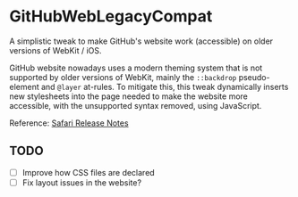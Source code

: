 # GitHubWebLegacyCompat

A simplistic tweak to make GitHub's website work (accessible) on older versions of WebKit / iOS.

GitHub website nowadays uses a modern theming system that is not supported by older versions of WebKit, mainly the `::backdrop` pseudo-element and `@layer` at-rules. To mitigate this, this tweak dynamically inserts new stylesheets into the page needed to make the website more accessible, with the unsupported syntax removed, using JavaScript.

Reference: [Safari Release Notes](https://developer.apple.com/documentation/safari-release-notes/safari-15_4-release-notes#New-Features)

## TODO

- [ ] Improve how CSS files are declared
- [ ] Fix layout issues in the website?
